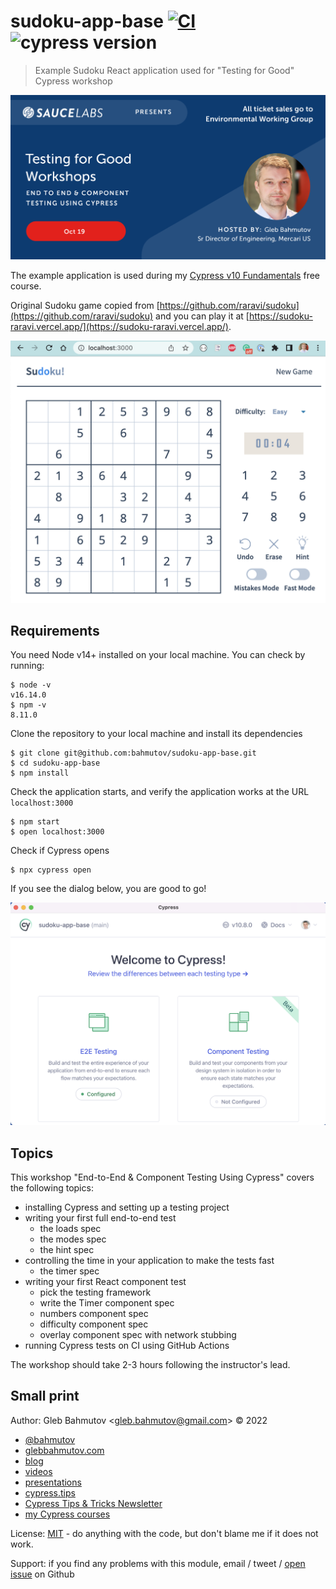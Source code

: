 # sudoku-app-base [![CI](https://github.com/bahmutov/sudoku-app-base/actions/workflows/ci.yml/badge.svg?branch=main)](https://github.com/bahmutov/sudoku-app-base/actions/workflows/ci.yml) ![cypress version](https://img.shields.io/badge/cypress-10.10.0-brightgreen)

> Example Sudoku React application used for "Testing for Good" Cypress workshop

![Testing for Good workshop](./images/testing-for-good.png)

The example application is used during my [Cypress v10 Fundamentals](https://cypress.tips/courses) free course.

Original Sudoku game copied from [https://github.com/raravi/sudoku](https://github.com/raravi/sudoku) and you can play it at [https://sudoku-raravi.vercel.app/](https://sudoku-raravi.vercel.app/).

![Sudoku application running locally](./images/app.png)

## Requirements

You need Node v14+ installed on your local machine. You can check by running:

```
$ node -v
v16.14.0
$ npm -v
8.11.0
```

Clone the repository to your local machine and install its dependencies

```
$ git clone git@github.com:bahmutov/sudoku-app-base.git
$ cd sudoku-app-base
$ npm install
```

Check the application starts, and verify the application works at the URL `localhost:3000`

```
$ npm start
$ open localhost:3000
```

Check if Cypress opens

```
$ npx cypress open
```

If you see the dialog below, you are good to go!

![Cypress opens](./images/opens.png)

## Topics

This workshop "End-to-End & Component Testing Using Cypress" covers the following topics:

- installing Cypress and setting up a testing project
- writing your first full end-to-end test
  - the loads spec
  - the modes spec
  - the hint spec
- controlling the time in your application to make the tests fast
  - the timer spec
- writing your first React component test
  - pick the testing framework
  - write the Timer component spec
  - numbers component spec
  - difficulty component spec
  - overlay component spec with network stubbing
- running Cypress tests on CI using GitHub Actions

The workshop should take 2-3 hours following the instructor's lead.

## Small print

Author: Gleb Bahmutov &lt;gleb.bahmutov@gmail.com&gt; &copy; 2022

- [@bahmutov](https://twitter.com/bahmutov)
- [glebbahmutov.com](https://glebbahmutov.com)
- [blog](https://glebbahmutov.com/blog)
- [videos](https://www.youtube.com/glebbahmutov)
- [presentations](https://slides.com/bahmutov)
- [cypress.tips](https://cypress.tips)
- [Cypress Tips & Tricks Newsletter](https://cypresstips.substack.com/)
- [my Cypress courses](https://cypress.tips/courses)

License: [MIT](./LICENSE.md) - do anything with the code, but don't blame me if it does not work.

Support: if you find any problems with this module, email / tweet /
[open issue](https://github.com/bahmutov/sudoku-app/issues) on Github
